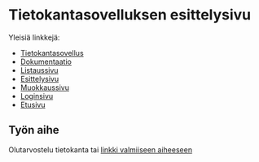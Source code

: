 # Tietokantasovelluksen esittelysivu

Yleisiä linkkejä:

* [Tietokantasovellus](http://tuukkatu.users.cs.helsinki.fi/tietokantasovellus/)
* [Dokumentaatio](https://github.com/tuukkatu/Tsoha-Bootstrap/blob/master/doc/dokumentaatio.pdf)
* [Listaussivu](http://http://tuukkatu.users.cs.helsinki.fi/tietokantasovellus/suunnitelmat/frontpage)
* [Esittelysivu](http://http://tuukkatu.users.cs.helsinki.fi/tietokantasovellus/suunnitelmat/1)
* [Muokkaussivu](http://http://tuukkatu.users.cs.helsinki.fi/tietokantasovellus/suunnitelmat/1/edit)
* [Loginsivu](http://tuukkatu.users.cs.helsinki.fi/tietokantasovellus/login)
* [Etusivu](http://http://tuukkatu.users.cs.helsinki.fi/tietokantasovellus/suunnitelmat/frontpage)

## Työn aihe

Olutarvostelu tietokanta tai [linkki valmiiseen aiheeseen](http://advancedkittenry.github.io/suunnittelu_ja_tyoymparisto/aiheet/Pokemon-kanta.html) 
